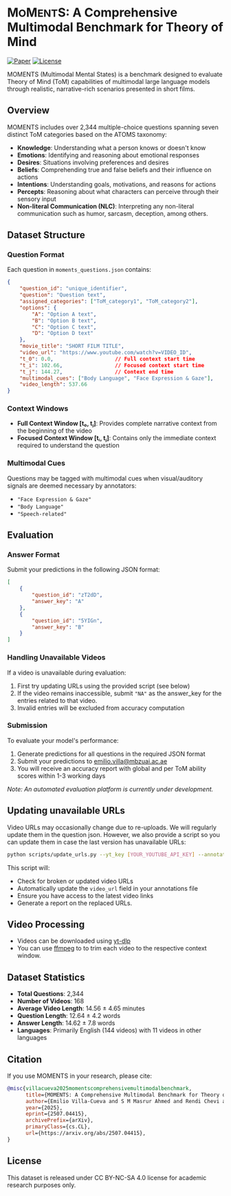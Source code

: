 # M<small>O</small>M<small>ENT</small>S: A Comprehensive Multimodal Benchmark for Theory of Mind

[![Paper](https://img.shields.io/badge/Paper-arXiv-red)](https://arxiv.org/abs/2507.04415)
[![License](https://img.shields.io/badge/License-CC%20BY--NC--SA%204.0-blue)](https://creativecommons.org/licenses/by-nc-sa/4.0/)

MOMENTS (Multimodal Mental States) is a benchmark designed to evaluate Theory of Mind (ToM) capabilities of multimodal large language models through realistic, narrative-rich scenarios presented in short films.

## Overview

MOMENTS includes over 2,344 multiple-choice questions spanning seven distinct ToM categories based on the ATOMS taxonomy:

- **Knowledge**: Understanding what a person knows or doesn't know
- **Emotions**: Identifying and reasoning about emotional responses  
- **Desires**: Situations involving preferences and desires
- **Beliefs**: Comprehending true and false beliefs and their influence on actions
- **Intentions**: Understanding goals, motivations, and reasons for actions
- **Percepts**: Reasoning about what characters can perceive through their sensory input
- **Non-literal Communication (NLC)**: Interpreting any non-literal communication such as humor, sarcasm, deception, among others.

## Dataset Structure

### Question Format

Each question in `moments_questions.json` contains:

```json
{
    "question_id": "unique_identifier",
    "question": "Question text",
    "assigned_categories": ["ToM_category1", "ToM_category2"],
    "options": {
        "A": "Option A text",
        "B": "Option B text", 
        "C": "Option C text",
        "D": "Option D text"
    },
    "movie_title": "SHORT FILM TITLE",
    "video_url": "https://www.youtube.com/watch?v=VIDEO_ID",
    "t_0": 0.0,                    // Full context start time
    "t_i": 102.66,                 // Focused context start time  
    "t_j": 144.27,                 // Context end time
    "multimodal_cues": ["Body Language", "Face Expression & Gaze"],
    "video_length": 537.66
}
```

### Context Windows

- **Full Context Window [t₀, tⱼ]**: Provides complete narrative context from the beginning of the video
- **Focused Context Window [tᵢ, tⱼ]**: Contains only the immediate context required to understand the question

### Multimodal Cues

Questions may be tagged with multimodal cues when visual/auditory signals are deemed necessary by annotators:
- `"Face Expression & Gaze"`
- `"Body Language"`  
- `"Speech-related"`

## Evaluation

### Answer Format

Submit your predictions in the following JSON format:

```json
[
    {
        "question_id": "zT2dD",
        "answer_key": "A"
    },
    {
        "question_id": "5YIGn", 
        "answer_key": "B"
    }
]
```

### Handling Unavailable Videos

If a video is unavailable during evaluation:
1. First try updating URLs using the provided script (see below)
2. If the video remains inaccessible, submit `"NA"` as the answer_key for the entries related to that video.
3. Invalid entries will be excluded from accuracy computation

### Submission

To evaluate your model's performance:
1. Generate predictions for all questions in the required JSON format
2. Submit your predictions to [emilio.villa@mbzuai.ac.ae](mailto:emilio.villa@mbzuai.ac.ae)
3. You will receive an accuracy report with global and per ToM ability scores within 1-3 working days

*Note: An automated evaluation platform is currently under development.*

## Updating unavailable URLs

Video URLs may occasionally change due to re-uploads. We will regularly update them in the question json. However, we also provide a script so you can update them in case the last version has unavailable URLs:

```bash
python scripts/update_urls.py --yt_key [YOUR_YOUTUBE_API_KEY] --annotations moments_questions.json --output moments_questions_updated.json --report_output url_update_report.json
```

This script will:
- Check for broken or updated video URLs
- Automatically update the `video_url` field in your annotations file
- Ensure you have access to the latest video links
- Generate a report on the replaced URLs.

## Video Processing

- Videos can be downloaded using [yt-dlp](https://github.com/yt-dlp/yt-dlp)
- You can use [ffmpeg](https://ffmpeg.org/) to to trim each video to the respective context window.

## Dataset Statistics

- **Total Questions**: 2,344
- **Number of Videos**: 168  
- **Average Video Length**: 14.56 ± 4.65 minutes
- **Question Length**: 12.64 ± 4.2 words
- **Answer Length**: 14.62 ± 7.8 words
- **Languages**: Primarily English (144 videos) with 11 videos in other languages

## Citation

If you use MOMENTS in your research, please cite:

```bibtex
@misc{villacueva2025momentscomprehensivemultimodalbenchmark,
      title={MOMENTS: A Comprehensive Multimodal Benchmark for Theory of Mind}, 
      author={Emilio Villa-Cueva and S M Masrur Ahmed and Rendi Chevi and Jan Christian Blaise Cruz and Kareem Elzeky and Fermin Cristobal and Alham Fikri Aji and Skyler Wang and Rada Mihalcea and Thamar Solorio},
      year={2025},
      eprint={2507.04415},
      archivePrefix={arXiv},
      primaryClass={cs.CL},
      url={https://arxiv.org/abs/2507.04415}, 
}
```

## License

This dataset is released under CC BY-NC-SA 4.0 license for academic research purposes only.